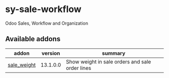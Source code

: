 # sy-sale-workflow
Odoo Sales, Workflow and Organization

[//]: # (addons)

Available addons
----------------
addon | version | summary
--- | --- | ---
[sale_weight](sale_weight/) | 13.1.0.0 | Show weight in sale orders and sale order lines

[//]: # (end addons)
